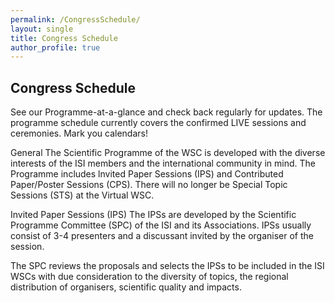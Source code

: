 ```yaml
---
permalink: /CongressSchedule/
layout: single
title: Congress Schedule
author_profile: true
---
```

## Congress Schedule

See our Programme-at-a-glance and check back regularly for updates. The programme schedule currently covers the confirmed LIVE sessions and ceremonies. Mark you calendars!

General 
The Scientific Programme of the WSC is developed with the diverse interests of the ISI members and the international community in mind. The Programme includes lnvited Paper Sessions (IPS) and Contributed Paper/Poster Sessions (CPS). There will no longer be Special Topic Sessions (STS) at the Virtual WSC.

Invited Paper Sessions (IPS)
The IPSs are developed by the Scientific Programme Committee (SPC) of the ISI and its Associations. IPSs usually consist of 3-4 presenters and a discussant invited by the organiser of the session.

The SPC reviews the proposals and selects the IPSs to be included in the ISI WSCs with due consideration to the diversity of topics, the regional distribution of organisers, scientific quality and impacts.
